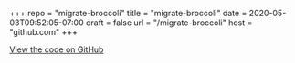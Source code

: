 +++
repo = "migrate-broccoli"
title = "migrate-broccoli"
date = 2020-05-03T09:52:05-07:00
draft = false
url = "/migrate-broccoli"
host = "github.com"
+++

[View the code on GitHub](https://github.com/impractical/migrate-broccoli)
